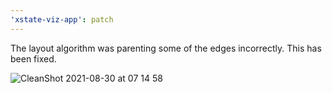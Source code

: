 ```yaml
---
'xstate-viz-app': patch
---
```


The layout algorithm was parenting some of the edges incorrectly. This has been fixed.

![CleanShot 2021-08-30 at 07 14 58](https://user-images.githubusercontent.com/1093738/131331546-4a780c96-c58e-498e-aeaa-f44dc5e81fb4.png)
